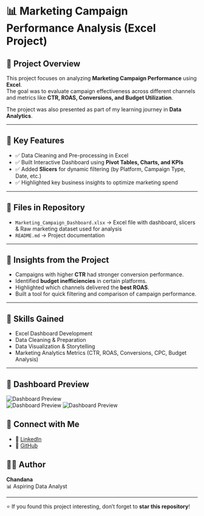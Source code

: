 # 📊 Marketing Campaign Performance Analysis (Excel Project)

## 📌 Project Overview
This project focuses on analyzing **Marketing Campaign Performance** using **Excel**.  
The goal was to evaluate campaign effectiveness across different channels and metrics like **CTR, ROAS, Conversions, and Budget Utilization**.  

The project was also presented as part of my learning journey in **Data Analytics**.  

---

## 🔧 Key Features
- ✅ Data Cleaning and Pre-processing in Excel  
- ✅ Built Interactive Dashboard using **Pivot Tables, Charts, and KPIs**  
- ✅ Added **Slicers** for dynamic filtering (by Platform, Campaign Type, Date, etc.)  
- ✅ Highlighted key business insights to optimize marketing spend  

---

## 📂 Files in Repository
- `Marketing_Campaign_Dashboard.xlsx` → Excel file with dashboard, slicers & Raw marketing dataset used for analysis
- `README.md` → Project documentation  

---

## 🎯 Insights from the Project
- Campaigns with higher **CTR** had stronger conversion performance.  
- Identified **budget inefficiencies** in certain platforms.  
- Highlighted which channels delivered the **best ROAS**.  
- Built a tool for quick filtering and comparison of campaign performance.  

---

## 🚀 Skills Gained
- Excel Dashboard Development  
- Data Cleaning & Preparation  
- Data Visualization & Storytelling  
- Marketing Analytics Metrics (CTR, ROAS, Conversions, CPC, Budget Analysis)  

---

## 📸 Dashboard Preview

![Dashboard Preview](Screenshot(50).png)  
![Dashboard Preview](Screenshot(51).png)
![Dashboard Preview](Screenshot(52).png)

## 🔗 Connect with Me
- 💼 [LinkedIn]([https://www.linkedin.com/in/chandana-inturu/])  
- 🐙 [GitHub]([https://github.com/ChandanaInturu])  


## 👩‍💻 Author
**Chandana**  
📊 Aspiring Data Analyst  

---

⭐ If you found this project interesting, don’t forget to **star this repository**!
